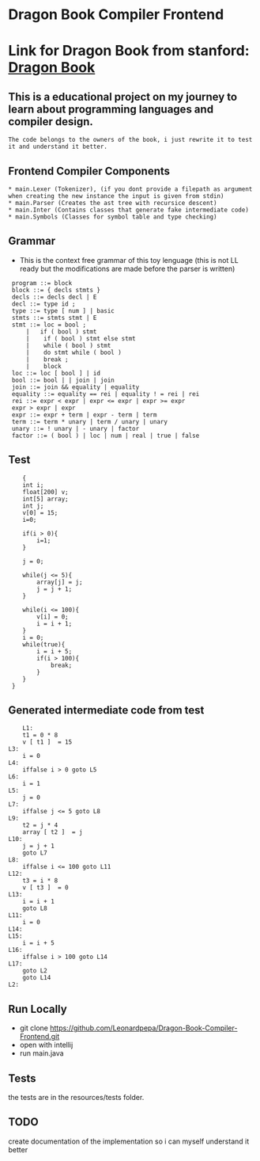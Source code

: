 # Dragon Book Compiler Frontend

# Link for Dragon Book from stanford: [Dragon Book](https://suif.stanford.edu/dragonbook/)

## This is a educational project on my journey to learn about programming languages and compiler design.
    The code belongs to the owners of the book, i just rewrite it to test it and understand it better.

## Frontend Compiler Components
    * main.Lexer (Tokenizer), (if you dont provide a filepath as argument when creating the new instance the input is given from stdin)
    * main.Parser (Creates the ast tree with recursice descent)
    * main.Inter (Contains classes that generate fake intermediate code)
    * main.Symbols (Classes for symbol table and type checking)

## Grammar 
* This is the context free grammar of this toy lenguage (this is not LL ready but the modifications are made before the parser is written)
 ```terminal
  program ::= block
  block ::= { decls stmts }
  decls ::= decls decl | E
  decl ::= type id ;
  type ::= type [ num ] | basic
  stmts ::= stmts stmt | E
  stmt ::= loc = bool ;
      |   if ( bool ) stmt
      |    if ( bool ) stmt else stmt
      |    while ( bool ) stmt
      |    do stmt while ( bool )
      |    break ;
      |    block
  loc ::= loc [ bool ] | id
  bool ::= bool | | join | join
  join ::= join && equality | equality
  equality ::= equality == rei | equality ! = rei | rei
  rei ::= expr < expr | expr <= expr | expr >= expr
  expr > expr | expr
  expr ::= expr + term | expr - term | term
  term ::= term * unary | term / unary | unary
  unary ::= ! unary | - unary | factor
  factor ::= ( bool ) | loc | num | real | true | false
   ```

## Test
```terminal
    {
    int i;
    float[200] v;
    int[5] array;
    int j;
    v[0] = 15;
    i=0;

    if(i > 0){
        i=1;
    }

    j = 0;

    while(j <= 5){
        array[j] = j;
        j = j + 1;
    }

    while(i <= 100){
        v[i] = 0;
        i = i + 1;
    }
    i = 0;
    while(true){
        i = i + 5;
        if(i > 100){
            break;
        }
    }
 }
```
## Generated intermediate code from test
```terminal
    L1:
	t1 = 0 * 8
	v [ t1 ]  = 15
L3:
	i = 0
L4:
	iffalse i > 0 goto L5
L6:
	i = 1
L5:
	j = 0
L7:
	iffalse j <= 5 goto L8
L9:
	t2 = j * 4
	array [ t2 ]  = j
L10:
	j = j + 1
	goto L7
L8:
	iffalse i <= 100 goto L11
L12:
	t3 = i * 8
	v [ t3 ]  = 0
L13:
	i = i + 1
	goto L8
L11:
	i = 0
L14:
L15:
	i = i + 5
L16:
	iffalse i > 100 goto L14
L17:
	goto L2
	goto L14
L2:
```

## Run Locally
* git clone https://github.com/Leonardpepa/Dragon-Book-Compiler-Frontend.git
* open with intellij
* run main.java

## Tests
the tests are in the resources/tests folder.

## TODO
create documentation of the implementation so i can myself understand it better